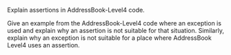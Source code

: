 <panel type="info" header="**`W7.4` Can use assertions** :star::star::star:" no-close>

<panel type="info" header="`W7.4a` Can explain assertions :star::star::star:">
  <include src="../../book/errorHandling/assertions/what/full.md" />
<!-- TODO: add evidence -->
</panel>

<panel type="info" header="`W7.4b` Can use assertions :star::star::star:">
  <include src="../../book/errorHandling/assertions/how/full.md" />
  <panel header=":dart: Evidence" expanded>

Explain assertions in AddressBook-Level4 code.

  </panel>
</panel>


<panel type="success" header="`W7.4c` Can use assertions optimally :star::star::star::star:">
  <include src="../../book/errorHandling/assertions/when/full.md" />
  <panel header=":dart: Evidence" expanded>

Give an example from the AddressBook-Level4 code where an exception is used and explain why an assertion is not suitable for that situation.
Similarly, explain why an exception is not suitable for a place where AddressBook Level4 uses an assertion.  

  </panel>
</panel>



</panel>

